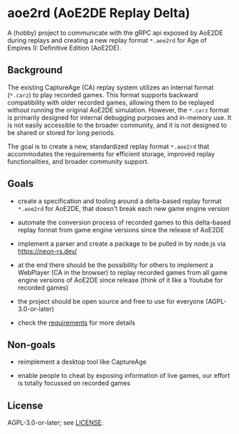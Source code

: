# aoe2rd (AoE2DE Replay Delta)

A (hobby) project to communicate with the gRPC api exposed by AoE2DE during
replays and creating a new replay format `*.aoe2rd` for Age of Empires II:
Definitive Edition (AoE2DE).

## Background

The existing CaptureAge (CA) replay system utilizes an internal format
(`*.carz`) to play recorded games. This format supports backward compatibility
with older recorded games, allowing them to be replayed without running the
original AoE2DE simulation. However, the `*.carz` format is primarily designed
for internal debugging purposes and in-memory use. It is not easily accessible
to the broader community, and it is not designed to be shared or stored for long
periods.

The goal is to create a new, standardized replay format `*.aoe2rd` that
accommodates the requirements for efficient storage, improved replay
functionalities, and broader community support.

## Goals

- create a specification and tooling around a delta-based replay format
  `*.aoe2rd` for AoE2DE, that doesn't break each new game engine version

- automate the conversion process of recorded games to this delta-based replay
  format from game engine versions since the release of AoE2DE

- implement a parser and create a package to be pulled in by node.js via
  <https://neon-rs.dev/>

- at the end there should be the possibility for others to implement a WebPlayer
  (CA in the browser) to replay recorded games from all game engine versions of
  AoE2DE since release (think of it like a Youtube for recorded games)

- the project should be open source and free to use for everyone
  (AGPL-3.0-or-later)

- check the [requirements](./docs/requirements.md) for more details

## Non-goals

- reimplement a desktop tool like CaptureAge

- enable people to cheat by exposing information of live games, our effort is
  totally focussed on recorded games

## License

AGPL-3.0-or-later; see [LICENSE](./LICENSE).
